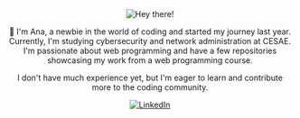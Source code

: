 <div align="center">
  <img src="https://media.giphy.com/media/cJSDRt8csBx0A7YFfh/giphy.gif" alt="Hey there!">
</div>

<p align="center">👋 I'm Ana, a newbie in the world of coding and started my journey last year. Currently, I'm studying cybersecurity and network administration at CESAE. I'm passionate about web programming and have a few repositories showcasing my work from a web programming course.</p>

<p align="center">I don't have much experience yet, but I'm eager to learn and contribute more to the coding community.</p>

<div align="center">
  <a href="https://www.linkedin.com/in/anatx/">
    <img src="https://img.shields.io/badge/-LinkedIn-blue?style=for-the-badge&logo=LinkedIn&logoColor=white" alt="LinkedIn">
  </a>
</div>
